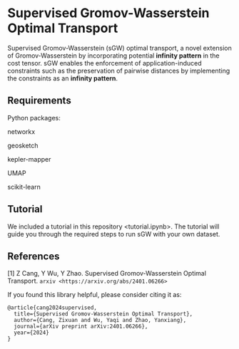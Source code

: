# Supervised Gromov-Wasserstein Optimal Transport

Supervised Gromov-Wasserstein (sGW) optimal transport, a novel extension of Gromov-Wasserstein by incorporating potential **infinity pattern** in the cost tensor. sGW enables the enforcement of application-induced constraints such as the preservation of pairwise distances by implementing the constraints as an **infinity pattern**.


## Requirements

Python packages: 

networkx 

geosketch 

kepler-mapper 

UMAP

scikit-learn


## Tutorial

We included a tutorial in this repository <tutorial.ipynb>. The tutorial will guide you through the required steps to run sGW with your own dataset.

## References

[1] Z Cang, Y Wu, Y Zhao. Supervised Gromov-Wasserstein Optimal Transport. `arxiv <https://arxiv.org/abs/2401.06266>`

If you found this library helpful, please consider citing it as:

    @article{cang2024supervised,
      title={Supervised Gromov-Wasserstein Optimal Transport},
      author={Cang, Zixuan and Wu, Yaqi and Zhao, Yanxiang},
      journal={arXiv preprint arXiv:2401.06266},
      year={2024}
    }
